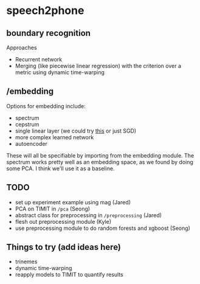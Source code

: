 # speech2phone

## boundary recognition

Approaches

- Recurrent network
- Merging (like piecewise linear regression) with the criterion over a metric using dynamic time-warping

## /embedding

Options for embedding include:

- spectrum
- cepstrum
- single linear layer (we could try [this](https://ai.stanford.edu/~ang/papers/nips02-metric.pdf) or just SGD)
- more complex learned network
- autoencoder

These will all be specifiable by importing from the embedding module. The spectrum works pretty well as an embedding space, as we found by doing some PCA. I think we'll use it as a baseline.

## TODO

- set up experiment example using mag (Jared)
- PCA on TIMIT in `/pca` (Seong)
- abstract class for preprocessing in `/preprocessing` (Jared)
- flesh out preprocessing module (Kyle)
- use preprocessing module to do random forests and xgboost (Seong)

## Things to try (add ideas here)

- trinemes
- dynamic time-warping
- reapply models to TIMIT to quantify results

